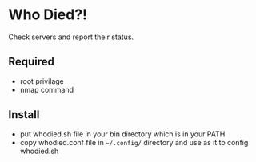 # Who Died?!
Check servers and report their status.

## Required
* root privilage
* nmap command

## Install
+ put whodied.sh file in your bin directory which is in your PATH
+ copy whodied.conf file in `~/.config/` directory and use as it to config whodied.sh
